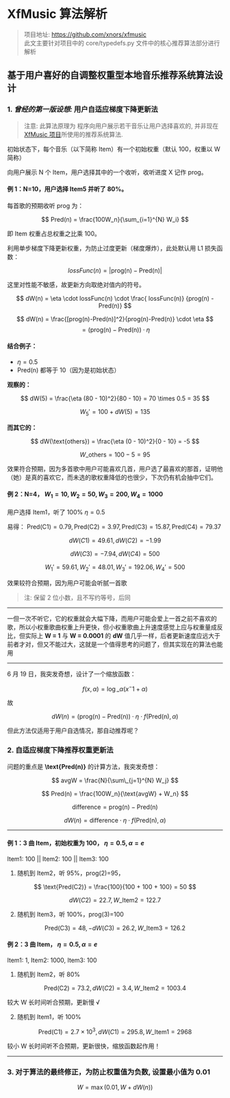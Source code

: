 # XfMusic 算法解析

> 项目地址: https://github.com/xnors/xfmusic <br>
> 此文主要针对项目中的 core/typedefs.py 文件中的核心推荐算法部分进行解析

## 基于用户喜好的自调整权重型本地音乐推荐系统算法设计

### 1. _曾经的第一版设想:_ 用户自适应梯度下降更新法

> 注意: 此算法原理为 程序向用户展示若干音乐让用户选择喜欢的, 并非现在[XfMusic 项目](https;//github.com/xnors/xfmusic)所使用的推荐系统算法.

初始状态下，每个音乐（以下简称 Item）有一个初始权重（默认 100，权重以 W 简称）

向用户展示 N 个 Item，用户选择其中的一个收听，收听进度 X 记作 prog。

#### 例 1：N=10，用户选择 Item5 并听了 80%。

每首歌的预期收听 prog 为：

$$ Pred(n) = \frac{100W_n}{\sum_{i=1}^{N} W_i}  $$

即 Item 权重占总权重之比乘 100。

利用单步梯度下降更新权重，为防止过度更新（梯度爆炸），此处默认用 L1 损失函数：

$$ lossFunc(n) = |\text{prog(n)} - \text{Pred(n)}| $$

这里对性能不敏感，故更新方向取绝对值内的符号。

$$ dW(n) = \eta \cdot lossFunc(n) \cdot \frac{ lossFunc(n)} {prog(n) - Pred(n)} $$

$$ dW(n) = \frac{[prog(n)-Pred(n)]^2}{prog(n)-Pred(n)} \cdot \eta $$
$$ = (\text{prog(n)} - \text{Pred(n)}) \cdot \eta $$

#### 结合例子：

- $\eta = 0.5$
- $\text{Pred(n)}$ 都等于 10（因为是初始状态）

**观察的：**

$$ dW(5) = \frac{\eta (80 - 10)^2}{80 - 10} = 70 \times 0.5 = 35 $$

$$ W_5' = 100 + dW(5) = 135 $$

**而其它的：**

$$ dW(\text{others}) = \frac{\eta (0 - 10)^2}{0 - 10} = -5 $$

$$ W\_{\text{others}} = 100 - 5 = 95 $$

效果符合预期，因为多首歌中用户可能喜欢几首，用户选了最喜欢的那首，证明他（她）是真的喜欢它，而未选的歌权重降低的也很少，下次仍有机会抽中它们。

#### 例 2：N=4， $W_1=10, W_2=50, W_3=200, W_4=1000$

用户选择 Item1，听了 100% $\eta=0.5$

易得： $\text{Pred(C1)}=0.79, \text{Pred(C2)}=3.97, \text{Pred(C3)}=15.87, \text{Pred(C4)}=79.37$

$$ dW(C1) = 49.61, dW(C2) = -1.99 $$

$$ dW(C3) = -7.94, dW(C4) = 500 $$

$$ W_1' = 59.61, W_2' = 48.01, W_3' = 192.06, W_4' = 500 $$

效果较符合预期，因为用户可能会听腻一首歌

> 注: 保留 2 位小数，且不写约等号，后同

---

一但一次不听它，它的权重就会大幅下降，而用户可能会爱上一首之前不喜欢的歌，所以小权重歌曲权重上升更快，但小权重歌曲上升速度感觉上应与权重量成反比，但实际上 **W = 1** 与 **W = 0.0001** 的 **dW** 值几乎一样，后者更新速度应远大于前者才对，但又不能过大，这就是一个值得思考的问题了，但其实现在的算法也能用

---

6 月 19 日，我突发奇想，设计了一个缩放函数：

$$ f(x, \alpha) = \log\_\alpha (x^-1 + \alpha) $$

故

$$ dW(n) = (\text{prog(n)} - \text{Pred(n)}) \cdot \eta \cdot f(\text{Pred(n)}, \alpha) $$

但此方法仅适用于用户自选情况，那自动推荐呢？

### 2. 自适应梯度下降推荐权重更新法

问题的重点是 **\text{Pred(n)}** 的计算方法，我突发奇想：

$$ avgW = \frac{N}{\sum\_{j=1}^{N} W_j} $$

$$ Pred(n) = \frac{100W_n}{\text{avgW} + W_n} $$

$$ \text{difference} = \text{prog(n)} - \text{Pred(n)} $$

$$ dW(n) = \text{difference} \cdot \eta \cdot f(\text{Pred(n)}, \alpha) $$

---

#### 例 1：3 曲 Item，初始权重为 100， $\eta=0.5, \alpha=e$

Item1: 100 || Item2: 100 || Item3: 100

1. 随机到 Item2，听 95%，prog(2)=95，

$$ \text{Pred(C2)} = \frac{100}{100 + 100 + 100} = 50 $$

$$ dW(C2) = 22.7, W\_{\text{Item2}} = 122.7 $$

2. 随机到 Item3，听 100%，prog(3)=100

$$ \text{Pred(C3)} = 48, -dW(C3) = 26.2, W\_{\text{Item3}} = 126.2 $$

#### 例 2：3 曲 Item， $\eta=0.5, \alpha=e$

Item1: 1, Item2: 1000, Item3: 100

1. 随机到 Item2，听 80%

$$ \text{Pred(C2)} = 73.2, dW(C2) = 3.4, W\_{\text{Item2}} = 1003.4 $$

较大 W 长时间听合预期，更新慢 √

2. 随机到 Item1，听 100%

$$ \text{Pred(C1)} = 2.7 \times 10^3, dW(C1) = 295.8, W\_{\text{Item1}} = 2968 $$

较小 W 长时间听不合预期，更新很快，缩放函数起作用！

---

### 3. 对于算法的最终修正，为防止权重值为负数, 设置最小值为 0.01

$$ W = \max(0.01, W + dW(n)) $$
